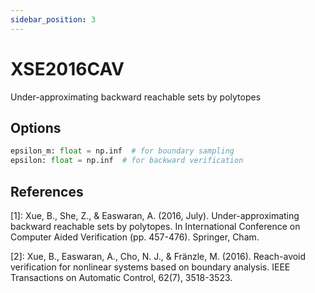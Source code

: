 ```yaml
---
sidebar_position: 3
---
```


# XSE2016CAV

Under-approximating backward reachable sets by polytopes

## Options

```python
epsilon_m: float = np.inf  # for boundary sampling
epsilon: float = np.inf  # for backward verification
```

## References

[1]: Xue, B., She, Z., & Easwaran, A. (2016, July). Under-approximating backward reachable
sets by polytopes. In International Conference on Computer Aided Verification
(pp. 457-476). Springer, Cham.

[2]: Xue, B., Easwaran, A., Cho, N. J., & Fränzle, M. (2016). Reach-avoid verification for nonlinear systems based on
boundary analysis. IEEE Transactions on Automatic Control, 62(7), 3518-3523.